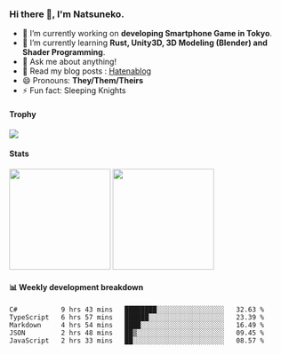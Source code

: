 ### Hi there 👋, I'm Natsuneko.

<!--
**mika-f/mika-f** is a ✨ _special_ ✨ repository because its `README.md` (this file) appears on your GitHub profile.

Here are some ideas to get you started:

- 🔭 I’m currently working on ...
- 🌱 I’m currently learning ...
- 👯 I’m looking to collaborate on ...
- 🤔 I’m looking for help with ...
- 💬 Ask me about ...
- 📫 How to reach me: ...
- 😄 Pronouns: ...
- ⚡ Fun fact: ...
-->

- 🔭 I’m currently working on **developing Smartphone Game in Tokyo**.
- 🌱 I’m currently learning **Rust, Unity3D, 3D Modeling (Blender) and Shader Programming**.
- 💬 Ask me about anything!
- 📝 Read my blog posts : [Hatenablog](https://mikazuki.hatenablog.jp/)
- 😄 Pronouns: **They/Them/Theirs**
- ⚡ Fun fact: Sleeping Knights

#### Trophy

<img src="https://github-profile-trophy.vercel.app/?username=mika-f&no-frame=true&row=1&column=6" />

#### Stats

<p>
  <img src="https://github-readme-stats.vercel.app/api?username=mika-f" height="182" />
  <img src="https://github-readme-stats.vercel.app/api/top-langs/?username=mika-f&layout=compact" height="182" />
</p>


#### 📊 Weekly development breakdown

<!--START_SECTION:waka-->
```text
C#           9 hrs 43 mins   ████████░░░░░░░░░░░░░░░░░   32.63 % 
TypeScript   6 hrs 57 mins   ██████░░░░░░░░░░░░░░░░░░░   23.39 % 
Markdown     4 hrs 54 mins   ████░░░░░░░░░░░░░░░░░░░░░   16.49 % 
JSON         2 hrs 48 mins   ██▒░░░░░░░░░░░░░░░░░░░░░░   09.45 % 
JavaScript   2 hrs 33 mins   ██░░░░░░░░░░░░░░░░░░░░░░░   08.57 % 
```
<!--END_SECTION:waka-->
